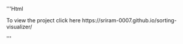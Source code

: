'''Html
<p>To view the project click here <a>https://sriram-0007.github.io/sorting-visualizer/</a></p>
'''
